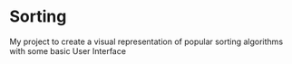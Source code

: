 # Sorting
My project to create a visual representation of popular sorting algorithms with some basic User Interface
